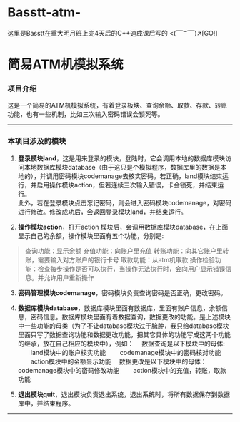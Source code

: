 # Basstt-atm-
这里是Basstt在重大明月班上完4天后的C++速成课后写的 &lt;(￣︶￣)↗[GO!]
# 简易ATM机模拟系统
### 项目介绍
这是一个简易的ATM机模拟系统，有着登录板块、查询余额、取款、存款、转账功能，也有一些机制，比如三次输入密码错误会锁死等。
***

### 本项目涉及的模块
1. **登录模块land**，这是用来登录的模块，登陆时，它会调用本地的数据库模块访问本地数据库模块database（由于这只是个模拟程序，数据库里的数据是本地的），并调用密码模块codemanage去核实密码。若正确，land模块结束运行，并启用操作模块action，但若连续三次输入错误，卡会锁死，并结束运行。  
此外，若在登录模块点击忘记密码，则会进入密码模块codemanage，对密码进行修改。修改成功后，会返回登录模块land，并结束运行。

2. **操作模块action**，打开action 模块后，会调用数据库模块database，在上面显示自己的余额，操作模块里面有五个功能，分别是: 
 >查询功能：显示余额
 充值功能：向账户里充值
 转账功能：向其它账户里转账，需要输入对方账户的银行卡号
 取款功能：从atm机取款
 操作检验功能：检查每步操作是否可以执行，当操作无法执行时，会向用户显示错误信息。并允许用户重新操作

3. **密码管理模块codemanage**，密码模块负责查询密码是否正确，更改密码。

4. **数据库模块database**，数据库模块里面有数据库，里面有账户信息，余额信息，密码信息。数据库模块里面有着数据查询，数据更改的功能。是上述模块中一些功能的母类（为了不让database模块过于臃肿，我只给database模块里面只写了数据查询功能和数据更改功能，把其它具体的功能写成这两个功能的继承，放在自己相应的模块中），例如：
&emsp;数据查询是以下模块中的母体:
&emsp;&emsp;land模块中的账户核实功能
&emsp;&emsp;codemanage模块中的密码核对功能
&emsp;&emsp;action模块中的金额显示功能
&emsp;数据更改是以下模块中的母体：
&emsp;&emsp;codemanage模块中的密码修改功能
&emsp;&emsp;action模块中的充值，转账，取款功能

5. **退出模块quit**，退出模块负责退出系统，退出系统时，将所有数据保存到数据库中，并结束程序。
***
